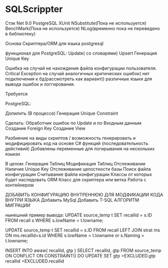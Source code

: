 # SQLScrippter
Стэк
Net 9.0
PostgreSQL
XUnit
NSubstitute(Пока не используется)
BenchMark(Пока не используется)
NLog(временно пока не переведено в библиотеку)


Основа Скриптера/ORM для языка postgresql

функционал для PostgreSQL:
Update( со словарями)
Upsert
Генерация Unique Key

Ошибка на случай не нахождения файла конфигурации пользователя.
Critical Exception на случай аналогичных критических ошибок( нет подключения к бд(рассмотреть как вариант))
различные языки для вывода ошибок и логгирования.




Требуется

PostgreSQL:

Допилить
(В процессе) Генерация Unique Constraint 

Сделать:
Обработчик ошибок по Update и по Входным данным
Создание Foreign Key
Создание View


Разбиение на виды скриптов / возможность генерировать и модифицировать код на основе C# функций
(последовательность дейстивий)
Добавлены переменные для логирывания на нескольких языках




В целом:
Генерация Таблиц
Модификация Таблиц
Отслеживание Наличие Unique Key 
Отслеживание целостности базы
Поиск файла конфигурации
Считывание файла конфигурации
Классы от которых будет наследовать ORM
Класс для скриптера или ветка
Работа с контейнером

ДОБАВИТЬ КОНФИГУРАЦИЮ ВНУТРЕННЮЮ ДЛЯ МОДФИКАЦИИ КОДА ВНУТРИ ЯЗЫКА
Добавить MySql
Добавить T-SQL
АЛГОРИТМ МИГРАЦИИ



нынешний пример вывода:
UPDATE source_temp t
SET recallid = s.ID
FROM recall s
WHERE s.lowName = t.lowname;


UPDATE source_temp t
SET recallid = s.ID
FROM recall
LEFT JOIN strat ms
        ON ms.recallId=s.id
WHERE s.lowName = t.lowname or s.Naming = t.lowname;



INSERT INTO awaw(
recallid,
gtp
)
SELECT
recallid,
gtp
FROM source_temp
ON CONFLICT ON CONSTRAINT()
DO UPDATE
        SET
gtp =EXCLUDED.gtp
recallid =EXCLUDED.recallid